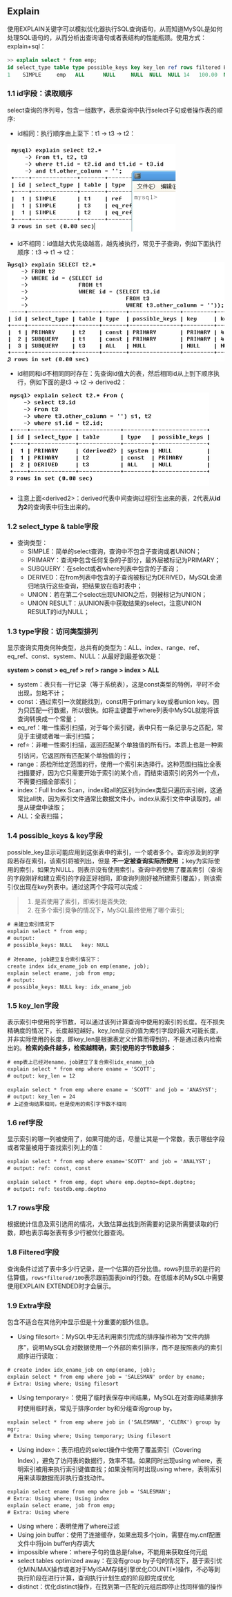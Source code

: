 ## Explain

使用EXPLAIN关键字可以模拟优化器执行SQL查询语句，从而知道MySQL是如何处理SQL语句的，从而分析出查询语句或者表结构的性能瓶颈。使用方式：explain+sql：

```sql
>> explain select * from emp;
id select_type table type possible_keys key key_len ref rows filtered Extra
1    SIMPLE     emp   ALL      NULL     NULL  NULL  NULL 14   100.00  NULL
```

### 1.1 id字段：读取顺序
select查询的序列号，包含一组数字，表示查询中执行select子句或者操作表的顺序:
- id相同：执行顺序由上至下：t1 -> t3 -> t2：

![](./imgs/1567603242260.png)
- id不相同：id值越大优先级越高，越先被执行，常见于子查询，例如下面执行顺序：t3 -> t1 -> t2：

![](./imgs/1567603312637.png)

- id相同和id不相同同时存在：先查询id值大的表，然后相同id从上到下顺序执行，例如下面的是t3 -> t2 -> derived2：

![](./imgs/1567603332061.png)
- 注意上面\<derived2>：derived代表中间查询过程衍生出来的表，2代表从**id为2**的查询表中衍生出来的。

### 1.2 select_type & table字段
- 查询类型：
    - SIMPLE：简单的select查询，查询中不包含子查询或者UNION；
    - PRIMARY：查询中包含任何复杂的子部分，最外层被标记为PRIMARY；
    - SUBQUERY：在select或者where列表中包含的子查询；
    - DERIVED：在from列表中包含的子查询被标记为DERIVED，MySQL会递归地执行这些查询，把结果放在临时表中；
    - UNION：若在第二个select出现UNION之后，则被标记为UNION；
    - UNION RESULT：从UNION表中获取结果的select，注意UNION RESULT的id为NULL；
    
### 1.3 type字段：访问类型排列

显示查询实用类何种类型，总共有的类型为：ALL、index、range、ref、eq_ref、const、system、NULL：从最好到最差依次是：

**system > const > eq_ref > ref > range > index > ALL**

- system：表只有一行记录（等于系统表），这是const类型的特例，平时不会出现，忽略不计；
- const：通过索引一次就能找到，const用于primary key或者union key。因为只匹配一行数据，所以很快。如将主键置于where列表中MySQL就能将该查询转换成一个常量；
- eq_ref：唯一性索引扫描，对于每个索引键，表中只有一条记录与之匹配，常见于主键或者唯一索引扫描；
- ref:star:：非唯一性索引扫描，返回匹配某个单独值的所有行。本质上也是一种索引访问，它返回所有匹配某个单独值的行；
- range：质检所给定范围的行，使用一个索引来选择行。这种范围扫描比全表扫描要好，因为它只需要开始于索引的某个点，而结束语索引的另外一个点，不需要扫描全部索引；
- index：Full Index Scan，index和all的区别为index类型只遍历索引树，这通常比all快，因为索引文件通常比数据文件小，index从索引文件中读取的，all是从硬盘中读取；
- ALL：全表扫描；

### 1.4 possible_keys & key字段

possible_key显示可能应用到这张表中的索引，一个或者多个。查询涉及到的字段若存在索引，该索引将被列出，但是 **不一定被查询实际所使用** ；key为实际使用的索引，如果为NULL，则表示没有使用索引。查询中若使用了覆盖索引（查询的字段刚好和建立索引的字段正好相同，即查询列刚好被所建索引覆盖），则该索引仅出现在key列表中。通过这两个字段可以完成：
> 1. 是否使用了索引，即索引是否失效;
> 2. 在多个索引竞争的情况下，MySQL最终使用了哪个索引;

```shell
# 未建立索引情况下
explain select * from emp;
# output:
# possible_keys: NULL	key: NULL

# 对ename, job建立复合索引情况下：
create index idx_ename_job on emp(ename, job);
explain select ename, job from emp;
# output:
# possible_keys: NULL key: idx_ename_job
```

### 1.5 key_len字段

表示索引中使用的字节数，可以通过该列计算查询中使用的索引的长度。在不损失精确度的情况下，长度越短越好。key_len显示的值为索引字段的最大可能长度，并非实际使用的长度，即key_len是根据表定义计算而得到的，不是通过表内检索出的。**检索的条件越多，检索越精确，索引使用的字节数越多**：

```shell
# emp表上已经对ename，job建立了复合索引idx_ename_job
explain select * from emp where ename = 'SCOTT';
# output: key_len = 12

explain select * from emp where ename = 'SCOTT' and job = 'ANASYST';
# output: key_len = 24
# 上述查询结果相同，但是使用的索引字节数不相同
```

### 1.6 ref字段
显示索引的哪一列被使用了，如果可能的话，尽量让其是一个常数，表示哪些字段或者常量被用于查找索引列上的值：

```shell
explain select * from emp where ename='SCOTT' and job = 'ANALYST';
# output: ref: const, const

explain select * from emp, dept where emp.deptno=dept.deptno;
# output: ref: testdb.emp.deptno
```

### 1.7 rows字段
根据统计信息及索引选用的情况，大致估算出找到所需要的记录所需要读取的行数，即也表示每张表有多少行被优化器查询。

### 1.8 Filtered字段

查询条件过滤了表中多少行记录，是一个估算的百分比值。rows列显示的是行的估算值，`rows*filtered/100`表示跟前面表join的行数。在低版本的MySQL中需要使用EXPLAIN EXTENDED时才会展示。

### 1.9 Extra字段

包含不适合在其他列中显示但是十分重要的额外信息。

- Using filesort:star:：MySQL中无法利用索引完成的排序操作称为“文件内排序”，说明MySQL会对数据使用一个外部的索引排序，而不是按照表内的索引顺序进行读取：
```shell
# create index idx_ename_job on emp(ename, job);
explain select * from emp where job = 'SALESMAN' order by ename;
# Extra: Using where; Using filesort
```

- Using temporary:star:：使用了临时表保存中间结果，MySQL在对查询结果排序时使用临时表，常见于排序order by和分组查询group by。
```shell
explain select * from emp where job in ('SALESMAN', 'CLERK') group by mgr;
# Extra: Using where; Using temporary; Using filesort
```

- Using index:star:：表示相应的select操作中使用了覆盖索引（Covering Index），避免了访问表的数据行，效率不错。如果同时出现using where，表明索引被用来执行索引键值查找；如果没有同时出现using where，表明索引用来读取数据而非执行查找动作。
```shell
explain select ename from emp where job = 'SALESMAN';
# Extra: Using where; Using index
explain select ename, job from emp;
# Extra: Using where
```
- Using where：表明使用了where过滤
- Using join buffer：使用了连接缓存，如果出现多个join，需要在my.cnf配置文件中将join buffer内存调大
- impossible where：where子句的值总是false，不能用来获取任何元组
- select tables optimized away：在没有group by子句的情况下，基于索引优化MIN/MAX操作或者对于MyISAM存储引擎优化COUNT(*)操作，不必等到执行阶段在进行计算，查询执行计划生成的阶段即完成优化
- distinct：优化distinct操作，在找到第一匹配的元组后即停止找同样值的操作

